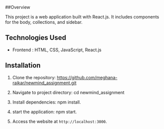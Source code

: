 ##Overview

This project is a web application built with React.js. It includes components for the body, collections, and sidebar.


## Technologies Used

- Frontend : HTML, CSS, JavaScript, React.js


## Installation

1. Clone the repository: https://github.com/meghana-raikar/newmind_assignment.git

2. Navigate to project directory: cd newmind_assignment

3. Install dependencies: npm install.

4. start the application: npm start.

5. Access the website at `http://localhost:3000`.
